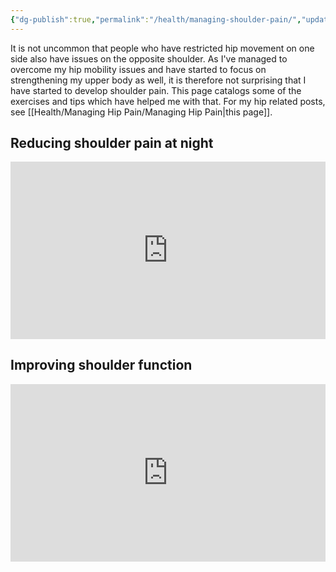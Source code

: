 ```yaml
---
{"dg-publish":true,"permalink":"/health/managing-shoulder-pain/","updated":"2024-12-11T06:18:43.857+08:00"}
---
```


It is not uncommon that people who have restricted hip movement on one side also have issues on the opposite shoulder. As I've managed to overcome my hip mobility issues and have started to focus on strengthening my upper body as well, it is therefore not surprising that I have started to develop shoulder pain. This page catalogs some of the exercises and tips which have helped me with that. For my hip related posts, see [[Health/Managing Hip Pain/Managing Hip Pain\|this page]].

## Reducing shoulder pain at night

<iframe src="https://www.youtube.com/embed/A2slSCcsDKk" title="" style="width:100%; aspect-ratio:16/9" loading="lazy" frameborder="0" allow="accelerometer; autoplay; clipboard-write; encrypted-media; gyroscope; picture-in-picture; web-share" allowfullscreen></iframe>

## Improving shoulder function

<iframe src="https://www.youtube.com/embed/hPpFQt47S8w" title="" style="width:100%; aspect-ratio:16/9" loading="lazy" frameborder="0" allow="accelerometer; autoplay; clipboard-write; encrypted-media; gyroscope; picture-in-picture; web-share" allowfullscreen></iframe>

